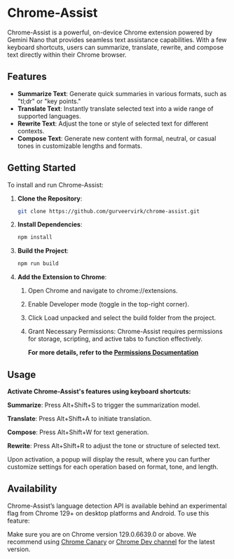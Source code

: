 # Chrome-Assist

Chrome-Assist is a powerful, on-device Chrome extension powered by Gemini Nano that provides seamless text assistance capabilities. With a few keyboard shortcuts, users can summarize, translate, rewrite, and compose text directly within their Chrome browser.

## Features

- **Summarize Text**: Generate quick summaries in various formats, such as "tl;dr" or "key points."
- **Translate Text**: Instantly translate selected text into a wide range of supported languages.
- **Rewrite Text**: Adjust the tone or style of selected text for different contexts.
- **Compose Text**: Generate new content with formal, neutral, or casual tones in customizable lengths and formats.

## Getting Started

To install and run Chrome-Assist:

1. **Clone the Repository**:
   ```bash
   git clone https://github.com/gurveervirk/chrome-assist.git
   ```
2. **Install Dependencies**:
    ```bash
    npm install
    ```
3. **Build the Project**:
    ```bash
    npm run build
    ```
4. **Add the Extension to Chrome**:
    1. Open Chrome and navigate to chrome://extensions.
    2. Enable Developer mode (toggle in the top-right corner).
    3. Click Load unpacked and select the build folder from the project.
    4. Grant Necessary Permissions: Chrome-Assist requires permissions for storage, scripting, and active tabs to function effectively. 
        
        **For more details, refer to the [Permissions Documentation](https://docs.google.com/document/d/18otm-D9xhn_XyObbQrc1v7SI-7lBX3ynZkjEpiS1V04/edit?tab=t.0)**
## Usage
**Activate Chrome-Assist's features using keyboard shortcuts:**

**Summarize**: Press Alt+Shift+S to trigger the summarization model.

**Translate**: Press Alt+Shift+A to initiate translation.

**Compose**: Press Alt+Shift+W for text generation.

**Rewrite**: Press Alt+Shift+R to adjust the tone or structure of selected text.

Upon activation, a popup will display the result, where you can further customize settings for each operation based on format, tone, and length.

## Availability
Chrome-Assist’s language detection API is available behind an experimental flag from Chrome 129+ on desktop platforms and Android. To use this feature:

Make sure you are on Chrome version 129.0.6639.0 or above.
We recommend using [Chrome Canary](https://www.google.com/chrome/canary/) or [Chrome Dev channel](https://www.google.com/chrome/dev/?extra=devchannel) for the latest version.